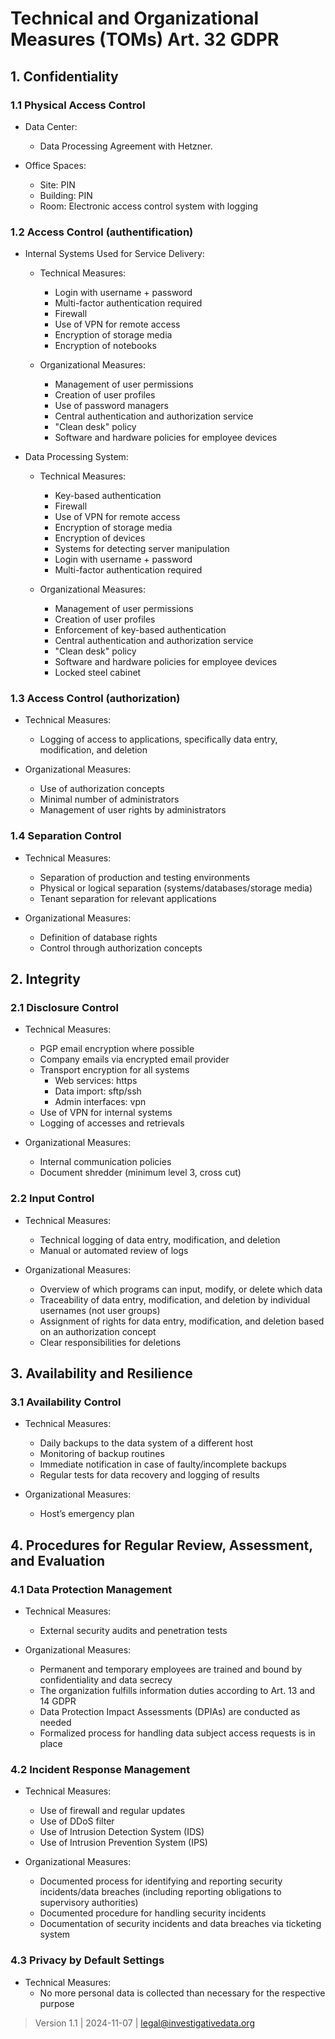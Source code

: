 # Technical and Organizational Measures (TOMs) Art. 32 GDPR

## 1. Confidentiality

### 1.1 Physical Access Control

- Data Center:
    - Data Processing Agreement with Hetzner.

- Office Spaces:
    - Site: PIN
    - Building: PIN
    - Room: Electronic access control system with logging

### 1.2 Access Control (authentification)

- Internal Systems Used for Service Delivery:

    - Technical Measures:
        - Login with username + password
        - Multi-factor authentication required
        - Firewall
        - Use of VPN for remote access
        - Encryption of storage media
        - Encryption of notebooks

    - Organizational Measures:
        - Management of user permissions
        - Creation of user profiles
        - Use of password managers
        - Central authentication and authorization service
        - "Clean desk" policy
        - Software and hardware policies for employee devices

- Data Processing System:

    - Technical Measures:
        - Key-based authentication
        - Firewall
        - Use of VPN for remote access
        - Encryption of storage media
        - Encryption of devices
        - Systems for detecting server manipulation
        - Login with username + password
        - Multi-factor authentication required

    - Organizational Measures:
        - Management of user permissions
        - Creation of user profiles
        - Enforcement of key-based authentication
        - Central authentication and authorization service
        - "Clean desk" policy
        - Software and hardware policies for employee devices
        - Locked steel cabinet

### 1.3 Access Control (authorization)

- Technical Measures:
    - Logging of access to applications, specifically data entry, modification, and deletion

- Organizational Measures:
    - Use of authorization concepts
    - Minimal number of administrators
    - Management of user rights by administrators

### 1.4 Separation Control

- Technical Measures:
    - Separation of production and testing environments
    - Physical or logical separation (systems/databases/storage media)
    - Tenant separation for relevant applications

- Organizational Measures:
    - Definition of database rights
    - Control through authorization concepts

## 2. Integrity

### 2.1 Disclosure Control

- Technical Measures:
    - PGP email encryption where possible
    - Company emails via encrypted email provider
    - Transport encryption for all systems
        - Web services: https
        - Data import: sftp/ssh
        - Admin interfaces: vpn
    - Use of VPN for internal systems
    - Logging of accesses and retrievals

- Organizational Measures:
    - Internal communication policies
    - Document shredder (minimum level 3, cross cut)

### 2.2 Input Control

- Technical Measures:
    - Technical logging of data entry, modification, and deletion
    - Manual or automated review of logs

- Organizational Measures:
    - Overview of which programs can input, modify, or delete which data
    - Traceability of data entry, modification, and deletion by individual usernames (not user groups)
    - Assignment of rights for data entry, modification, and deletion based on an authorization concept
    - Clear responsibilities for deletions


## 3. Availability and Resilience

### 3.1 Availability Control

- Technical Measures:
    - Daily backups to the data system of a different host
    - Monitoring of backup routines
    - Immediate notification in case of faulty/incomplete backups
    - Regular tests for data recovery and logging of results

- Organizational Measures:
    - Host’s emergency plan

## 4. Procedures for Regular Review, Assessment, and Evaluation

### 4.1 Data Protection Management

- Technical Measures:
    - External security audits and penetration tests

- Organizational Measures:
    - Permanent and temporary employees are trained and bound by confidentiality and data secrecy
    - The organization fulfills information duties according to Art. 13 and 14 GDPR
    - Data Protection Impact Assessments (DPIAs) are conducted as needed
    - Formalized process for handling data subject access requests is in place

### 4.2 Incident Response Management

- Technical Measures:
    - Use of firewall and regular updates
    - Use of DDoS filter
    - Use of Intrusion Detection System (IDS)
    - Use of Intrusion Prevention System (IPS)

- Organizational Measures:
    - Documented process for identifying and reporting security incidents/data breaches (including reporting obligations to supervisory authorities)
    - Documented procedure for handling security incidents
    - Documentation of security incidents and data breaches via ticketing system

### 4.3 Privacy by Default Settings

- Technical Measures:
    - No more personal data is collected than necessary for the respective purpose

> Version 1.1 | 2024-11-07 | [legal@investigativedata.org](mailto:legal@investigativedata.org)
